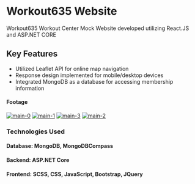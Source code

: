 ﻿# Workout635 Website

Workout635 Workout Center Mock Website developed utilizing React.JS and ASP.NET CORE

## Key Features

- Utilized Leaflet API for online map navigation
- Response design implemented for mobile/desktop devices
- Integrated MongoDB as a database for accessing membership information

#### Footage
<a href='https://postimg.cc/vcDxX7dr' target='_blank'><img src='https://i.postimg.cc/vcDxX7dr/main-0.png' border='0' alt='main-0'/></a>
<a href='https://postimg.cc/K38f0KZ1' target='_blank'><img src='https://i.postimg.cc/K38f0KZ1/main-1.png' border='0' alt='main-1'/></a>
<a href='https://postimg.cc/mtNZYtPY' target='_blank'><img src='https://i.postimg.cc/mtNZYtPY/main-3.gif' border='0' alt='main-3'/></a>
<a href='https://postimg.cc/XZBTgzsR' target='_blank'><img src='https://i.postimg.cc/XZBTgzsR/main-2.png' border='0' alt='main-2'/></a>



### Technologies Used
#### Database: MongoDB, MongoDBCompass
#### Backend: ASP.NET Core
#### Frontend: SCSS, CSS, JavaScript, Bootstrap, JQuery
